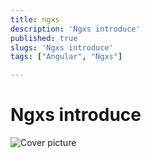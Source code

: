 ```yaml
---
title: ngxs
description: 'Ngxs introduce'
published: true
slugs: 'Ngxs introduce'
tags: ["Angular", "Ngxs"]

---
```

# Ngxs introduce

![Cover picture](https://github.com/ngxs/store/raw/master/docs/assets/logo.png)
